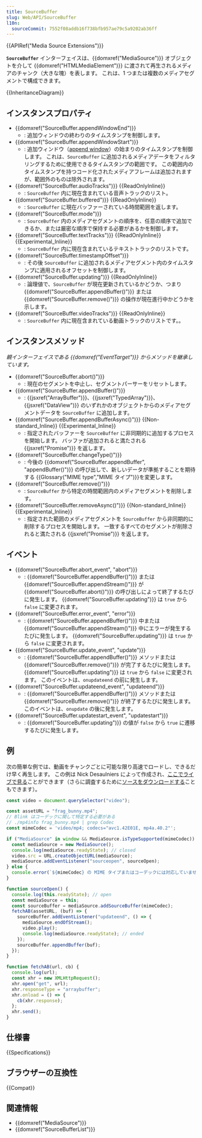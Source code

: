 ```yaml
---
title: SourceBuffer
slug: Web/API/SourceBuffer
l10n:
  sourceCommit: 7552f08addb16f738bfb957ae79c5a9202ab36ff
---
```


{{APIRef("Media Source Extensions")}}

**`SourceBuffer`** インターフェイスは、{{domxref("MediaSource")}} オブジェクトを介して {{domxref("HTMLMediaElement")}} に渡されて再生されるメディアのチャンク（大きな塊）を表します。 これは、1 つまたは複数のメディアセグメントで構成できます。

{{InheritanceDiagram}}

## インスタンスプロパティ

- {{domxref("SourceBuffer.appendWindowEnd")}}
  - : 追加ウィンドウの終わりのタイムスタンプを制御します。
- {{domxref("SourceBuffer.appendWindowStart")}}
  - : 追加ウィンドウ（[append window](https://w3c.github.io/media-source/#append-window)）の始まりのタイムスタンプを制御します。 これは、`SourceBuffer` に追加されるメディアデータをフィルタリングするために使用できるタイムスタンプの範囲です。 この範囲内のタイムスタンプを持つコード化されたメディアフレームは追加されますが、範囲外のものは除外されます。
- {{domxref("SourceBuffer.audioTracks")}} {{ReadOnlyInline}}
  - : `SourceBuffer` 内に現在含まれている音声トラックのリスト。
- {{domxref("SourceBuffer.buffered")}} {{ReadOnlyInline}}
  - : `SourceBuffer` に現在バッファーされている時間範囲を返します。
- {{domxref("SourceBuffer.mode")}}
  - : `SourceBuffer` 内のメディアセグメントの順序を、任意の順序で追加できるか、または厳密な順序で保持する必要があるかを制御します。
- {{domxref("SourceBuffer.textTracks")}} {{ReadOnlyInline}} {{Experimental_Inline}}
  - : `SourceBuffer` 内に現在含まれているテキストトラックのリストです。
- {{domxref("SourceBuffer.timestampOffset")}}
  - : その後 `SourceBuffer` に追加されるメディアセグメント内のタイムスタンプに適用されるオフセットを制御します。
- {{domxref("SourceBuffer.updating")}} {{ReadOnlyInline}}
  - : 論理値で、`SourceBuffer` が現在更新されているかどうか、つまり {{domxref("SourceBuffer.appendBuffer()")}} または {{domxref("SourceBuffer.remove()")}} の操作が現在進行中かどうかを示します。
- {{domxref("SourceBuffer.videoTracks")}} {{ReadOnlyInline}}
  - : `SourceBuffer` 内に現在含まれている動画トラックのリストです。。

## インスタンスメソッド

_親インターフェイスである {{domxref("EventTarget")}} からメソッドを継承しています。_

- {{domxref("SourceBuffer.abort()")}}
  - : 現在のセグメントを中止し、セグメントパーサーをリセットします。
- {{domxref("SourceBuffer.appendBuffer()")}}
  - : {{jsxref("ArrayBuffer")}}、{{jsxref("TypedArray")}}、{{jsxref("DataView")}} のいずれかのオブジェクトからのメディアセグメントデータを `SourceBuffer` に追加します。
- {{domxref("SourceBuffer.appendBufferAsync()")}} {{Non-standard_Inline}} {{Experimental_Inline}}
  - : 指定されたバッファーを `SourceBuffer` に非同期的に追加するプロセスを開始します。 バッファが追加されると満たされる {{jsxref("Promise")}} を返します。
- {{domxref("SourceBuffer.changeType()")}}
  - : 今後の {{domxref("SourceBuffer.appendBuffer", "appendBuffer()")}} の呼び出しで、新しいデータが準拠することを期待する {{Glossary("MIME type","MIME タイプ")}}を変更します。
- {{domxref("SourceBuffer.remove()")}}
  - : `SourceBuffer` から特定の時間範囲内のメディアセグメントを削除します。
- {{domxref("SourceBuffer.removeAsync()")}} {{Non-standard_Inline}} {{Experimental_Inline}}
  - : 指定された範囲のメディアセグメントを `SourceBuffer` から非同期的に削除するプロセスを開始します。 一致するすべてのセグメントが削除されると満たされる {{jsxref("Promise")}} を返します。

## イベント

- {{domxref("SourceBuffer.abort_event", "abort")}}
  - : {{domxref("SourceBuffer.appendBuffer()")}} または {{domxref("SourceBuffer.appendStream()")}} が {{domxref("SourceBuffer.abort()")}} の呼び出しによって終了するたびに発生します。 {{domxref("SourceBuffer.updating")}} は `true` から `false` に変更されます。
- {{domxref("SourceBuffer.error_event", "error")}}
  - : {{domxref("SourceBuffer.appendBuffer()")}} 中または {{domxref("SourceBuffer.appendStream()")}} 中にエラーが発生するたびに発生します。 {{domxref("SourceBuffer.updating")}} は `true` から `false` に変更されます。
- {{domxref("SourceBuffer.update_event", "update")}}
  - : {{domxref("SourceBuffer.appendBuffer()")}} メソッドまたは {{domxref("SourceBuffer.remove()")}} が完了するたびに発生します。 {{domxref("SourceBuffer.updating")}} は `true` から `false` に変更されます。 このイベントは、`onupdateend` の前に発生します。
- {{domxref("SourceBuffer.updateend_event", "updateend")}}
  - : {{domxref("SourceBuffer.appendBuffer()")}} メソッドまたは {{domxref("SourceBuffer.remove()")}} が終了するたびに発生します。 このイベントは、`onupdate` の後に発生します。
- {{domxref("SourceBuffer.updatestart_event", "updatestart")}}
  - : {{domxref("SourceBuffer.updating")}} の値が `false` から `true` に遷移するたびに発生します。

## 例

次の簡単な例では、動画をチャンクごとに可能な限り高速でロードし、できるだけ早く再生します。 この例は Nick Desaulniers によって作成され、[ここでライブで見る](http://nickdesaulniers.github.io/netfix/demo/bufferAll.html)ことができます（さらに調査するために[ソースをダウンロードする](https://github.com/nickdesaulniers/netfix/blob/gh-pages/demo/bufferAll.html)こともできます）。

```js
const video = document.querySelector("video");

const assetURL = "frag_bunny.mp4";
// Blink はコーデックに関して特定する必要がある
// ./mp4info frag_bunny.mp4 | grep Codec
const mimeCodec = 'video/mp4; codecs="avc1.42E01E, mp4a.40.2"';

if ("MediaSource" in window && MediaSource.isTypeSupported(mimeCodec)) {
  const mediaSource = new MediaSource();
  console.log(mediaSource.readyState); // closed
  video.src = URL.createObjectURL(mediaSource);
  mediaSource.addEventListener("sourceopen", sourceOpen);
} else {
  console.error(`${mimeCodec} の MIME タイプまたはコーデックには対応していません`, mimeCodec);
}

function sourceOpen() {
  console.log(this.readyState); // open
  const mediaSource = this;
  const sourceBuffer = mediaSource.addSourceBuffer(mimeCodec);
  fetchAB(assetURL, (buf) => {
    sourceBuffer.addEventListener("updateend", () => {
      mediaSource.endOfStream();
      video.play();
      console.log(mediaSource.readyState); // ended
    });
    sourceBuffer.appendBuffer(buf);
  });
}

function fetchAB(url, cb) {
  console.log(url);
  const xhr = new XMLHttpRequest();
  xhr.open("get", url);
  xhr.responseType = "arraybuffer";
  xhr.onload = () => {
    cb(xhr.response);
  };
  xhr.send();
}
```

## 仕様書

{{Specifications}}

## ブラウザーの互換性

{{Compat}}

## 関連情報

- {{domxref("MediaSource")}}
- {{domxref("SourceBufferList")}}
